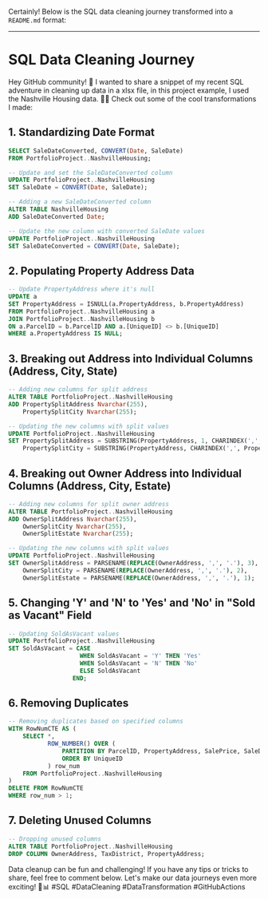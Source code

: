 Certainly! Below is the SQL data cleaning journey transformed into a `README.md` format:

---

# SQL Data Cleaning Journey

Hey GitHub community! 👋 I wanted to share a snippet of my recent SQL adventure in cleaning up data in a xlsx file, in this project example, I used the Nashville Housing data. 🧹💼 Check out some of the cool transformations I made:

## 1. Standardizing Date Format

```sql
SELECT SaleDateConverted, CONVERT(Date, SaleDate)
FROM PortfolioProject..NashvilleHousing;

-- Update and set the SaleDateConverted column
UPDATE PortfolioProject..NashvilleHousing
SET SaleDate = CONVERT(Date, SaleDate);

-- Adding a new SaleDateConverted column
ALTER TABLE NashvilleHousing
ADD SaleDateConverted Date;

-- Update the new column with converted SaleDate values
UPDATE PortfolioProject..NashvilleHousing
SET SaleDateConverted = CONVERT(Date, SaleDate);
```

## 2. Populating Property Address Data

```sql
-- Update PropertyAddress where it's null
UPDATE a
SET PropertyAddress = ISNULL(a.PropertyAddress, b.PropertyAddress)
FROM PortfolioProject..NashvilleHousing a
JOIN PortfolioProject..NashvilleHousing b
ON a.ParcelID = b.ParcelID AND a.[UniqueID] <> b.[UniqueID]
WHERE a.PropertyAddress IS NULL;
```

## 3. Breaking out Address into Individual Columns (Address, City, State)

```sql
-- Adding new columns for split address
ALTER TABLE PortfolioProject..NashvilleHousing
ADD PropertySplitAddress Nvarchar(255),
    PropertySplitCity Nvarchar(255);

-- Updating the new columns with split values
UPDATE PortfolioProject..NashvilleHousing
SET PropertySplitAddress = SUBSTRING(PropertyAddress, 1, CHARINDEX(',', PropertyAddress) - 1),
    PropertySplitCity = SUBSTRING(PropertyAddress, CHARINDEX(',', PropertyAddress) + 1, LEN(PropertyAddress));
```

## 4. Breaking out Owner Address into Individual Columns (Address, City, Estate)

```sql
-- Adding new columns for split owner address
ALTER TABLE PortfolioProject..NashvilleHousing
ADD OwnerSplitAddress Nvarchar(255),
    OwnerSplitCity Nvarchar(255),
    OwnerSplitEstate Nvarchar(255);

-- Updating the new columns with split values
UPDATE PortfolioProject..NashvilleHousing
SET OwnerSplitAddress = PARSENAME(REPLACE(OwnerAddress, ',', '.'), 3),
    OwnerSplitCity = PARSENAME(REPLACE(OwnerAddress, ',', '.'), 2),
    OwnerSplitEstate = PARSENAME(REPLACE(OwnerAddress, ',', '.'), 1);
```

## 5. Changing 'Y' and 'N' to 'Yes' and 'No' in "Sold as Vacant" Field

```sql
-- Updating SoldAsVacant values
UPDATE PortfolioProject..NashvilleHousing
SET SoldAsVacant = CASE
                    WHEN SoldAsVacant = 'Y' THEN 'Yes'
                    WHEN SoldAsVacant = 'N' THEN 'No'
                    ELSE SoldAsVacant
                  END;
```

## 6. Removing Duplicates

```sql
-- Removing duplicates based on specified columns
WITH RowNumCTE AS (
    SELECT *,
           ROW_NUMBER() OVER (
               PARTITION BY ParcelID, PropertyAddress, SalePrice, SaleDate, LegalReference
               ORDER BY UniqueID
           ) row_num
    FROM PortfolioProject..NashvilleHousing
)
DELETE FROM RowNumCTE
WHERE row_num > 1;
```

## 7. Deleting Unused Columns

```sql
-- Dropping unused columns
ALTER TABLE PortfolioProject..NashvilleHousing
DROP COLUMN OwnerAddress, TaxDistrict, PropertyAddress;
```

Data cleanup can be fun and challenging! If you have any tips or tricks to share, feel free to comment below. Let's make our data journeys even more exciting! 🚀📊 #SQL #DataCleaning #DataTransformation #GitHubActions
